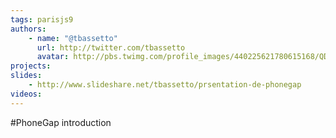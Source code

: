 ```yaml
---
tags: parisjs9
authors:
    - name: "@tbassetto"
      url: http://twitter.com/tbassetto
      avatar: http://pbs.twimg.com/profile_images/440225621780615168/QD6srNEX_bigger.jpeg
projects:
slides:
    - http://www.slideshare.net/tbassetto/prsentation-de-phonegap
videos:
---
```

#PhoneGap introduction
